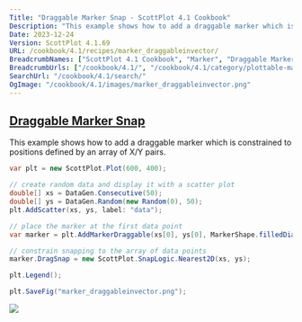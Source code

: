 ```yaml
---
Title: "Draggable Marker Snap - ScottPlot 4.1 Cookbook"
Description: "This example shows how to add a draggable marker which is constrained to positions defined by an array of X/Y pairs."
Date: 2023-12-24
Version: ScottPlot 4.1.69
URL: /cookbook/4.1/recipes/marker_draggableinvector/
BreadcrumbNames: ["ScottPlot 4.1 Cookbook", "Marker", "Draggable Marker Snap"]
BreadcrumbUrls: ["/cookbook/4.1/", "/cookbook/4.1/category/plottable-marker", "/cookbook/4.1/recipes/marker_draggableinvector/"]
SearchUrl: "/cookbook/4.1/search/"
OgImage: "/cookbook/4.1/images/marker_draggableinvector.png"
---
```


<h2><a id='draggable-marker-snap' href='/cookbook/4.1/recipes/marker_draggableinvector/'>Draggable Marker Snap</a></h2>

This example shows how to add a draggable marker which is constrained to positions defined by an array of X/Y pairs.

```cs
var plt = new ScottPlot.Plot(600, 400);

// create random data and display it with a scatter plot
double[] xs = DataGen.Consecutive(50);
double[] ys = DataGen.Random(new Random(0), 50);
plt.AddScatter(xs, ys, label: "data");

// place the marker at the first data point
var marker = plt.AddMarkerDraggable(xs[0], ys[0], MarkerShape.filledDiamond, 15, Color.Magenta);

// constrain snapping to the array of data points
marker.DragSnap = new ScottPlot.SnapLogic.Nearest2D(xs, ys);

plt.Legend();

plt.SaveFig("marker_draggableinvector.png");
```

<img src='../../images/marker_draggableinvector.png' class='d-block mx-auto my-5' />


